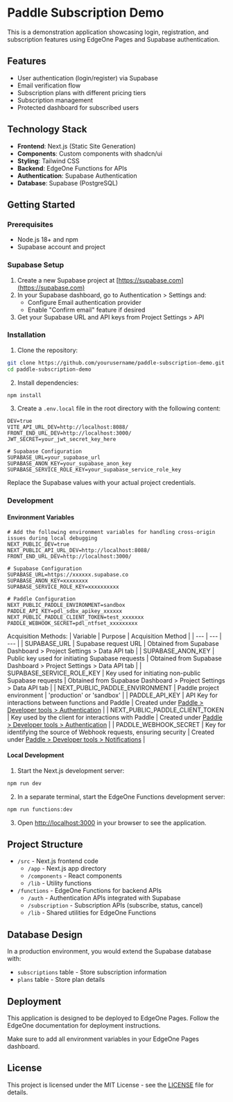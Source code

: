 # Paddle Subscription Demo

This is a demonstration application showcasing login, registration, and subscription features using EdgeOne Pages and Supabase authentication.

## Features

- User authentication (login/register) via Supabase
- Email verification flow
- Subscription plans with different pricing tiers
- Subscription management
- Protected dashboard for subscribed users

## Technology Stack

- **Frontend**: Next.js (Static Site Generation)
- **Components**: Custom components with shadcn/ui
- **Styling**: Tailwind CSS
- **Backend**: EdgeOne Functions for APIs
- **Authentication**: Supabase Authentication
- **Database**: Supabase (PostgreSQL)

## Getting Started

### Prerequisites

- Node.js 18+ and npm
- Supabase account and project

### Supabase Setup

1. Create a new Supabase project at [https://supabase.com](https://supabase.com)
2. In your Supabase dashboard, go to Authentication > Settings and:
   - Configure Email authentication provider
   - Enable "Confirm email" feature if desired
3. Get your Supabase URL and API keys from Project Settings > API

### Installation

1. Clone the repository:

```bash
git clone https://github.com/yourusername/paddle-subscription-demo.git
cd paddle-subscription-demo
```

2. Install dependencies:

```bash
npm install
```

3. Create a `.env.local` file in the root directory with the following content:

```
DEV=true
VITE_API_URL_DEV=http://localhost:8088/
FRONT_END_URL_DEV=http://localhost:3000/
JWT_SECRET=your_jwt_secret_key_here

# Supabase Configuration
SUPABASE_URL=your_supabase_url
SUPABASE_ANON_KEY=your_supabase_anon_key
SUPABASE_SERVICE_ROLE_KEY=your_supabase_service_role_key
```

Replace the Supabase values with your actual project credentials.

### Development

#### Environment Variables
```
# Add the following environment variables for handling cross-origin issues during local debugging
NEXT_PUBLIC_DEV=true
NEXT_PUBLIC_API_URL_DEV=http://localhost:8088/
FRONT_END_URL_DEV=http://localhost:3000/

# Supabase Configuration
SUPABASE_URL=https://xxxxxx.supabase.co
SUPABASE_ANON_KEY=xxxxxxxx
SUPABASE_SERVICE_ROLE_KEY=xxxxxxxxxx

# Paddle Configuration
NEXT_PUBLIC_PADDLE_ENVIRONMENT=sandbox
PADDLE_API_KEY=pdl_sdbx_apikey_xxxxxx
NEXT_PUBLIC_PADDLE_CLIENT_TOKEN=test_xxxxxxx
PADDLE_WEBHOOK_SECRET=pdl_ntfset_xxxxxxxxx
```

Acquisition Methods:
| Variable | Purpose | Acquisition Method |
| --- | --- | --- |
| SUPABASE_URL | Supabase request URL | Obtained from Supabase Dashboard > Project Settings > Data API tab |
| SUPABASE_ANON_KEY | Public key used for initiating Supabase requests | Obtained from Supabase Dashboard > Project Settings > Data API tab |
| SUPABASE_SERVICE_ROLE_KEY | Key used for initiating non-public Supabase requests | Obtained from Supabase Dashboard > Project Settings > Data API tab |
| NEXT_PUBLIC_PADDLE_ENVIRONMENT | Paddle project environment | 'production' or 'sandbox' |
| PADDLE_API_KEY | API Key for interactions between functions and Paddle | Created under [Paddle > Developer tools > Authentication](https://sandbox-vendors.paddle.com/authentication-v2) |
| NEXT_PUBLIC_PADDLE_CLIENT_TOKEN | Key used by the client for interactions with Paddle | Created under [Paddle > Developer tools > Authentication](https://sandbox-vendors.paddle.com/authentication-v2) |
| PADDLE_WEBHOOK_SECRET | Key for identifying the source of Webhook requests, ensuring security | Created under [Paddle > Developer tools > Notifications](https://sandbox-vendors.paddle.com/notifications) |

#### Local Development

1. Start the Next.js development server:

```bash
npm run dev
```

2. In a separate terminal, start the EdgeOne Functions development server:

```bash
npm run functions:dev
```

3. Open [http://localhost:3000](http://localhost:3000) in your browser to see the application.

## Project Structure

- `/src` - Next.js frontend code
  - `/app` - Next.js app directory
  - `/components` - React components
  - `/lib` - Utility functions
- `/functions` - EdgeOne Functions for backend APIs
  - `/auth` - Authentication APIs integrated with Supabase
  - `/subscription` - Subscription APIs (subscribe, status, cancel)
  - `/lib` - Shared utilities for EdgeOne Functions

## Database Design

In a production environment, you would extend the Supabase database with:

- `subscriptions` table - Store subscription information
- `plans` table - Store plan details

## Deployment

This application is designed to be deployed to EdgeOne Pages. Follow the EdgeOne documentation for deployment instructions.

Make sure to add all environment variables in your EdgeOne Pages dashboard.

## License

This project is licensed under the MIT License - see the [LICENSE](LICENSE) file for details.
